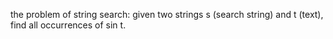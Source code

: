 the problem of string search: given two strings s (search string) and t (text), find all occurrences of sin t.